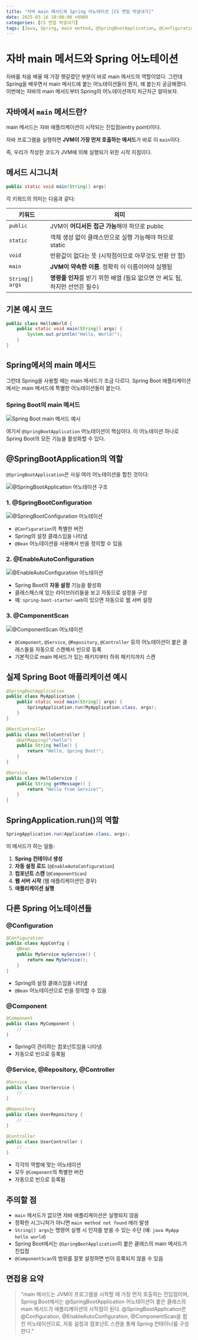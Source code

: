 ```yaml
---
title: "자바 main 메서드와 Spring 어노테이션 [CS 면접 박살내기]"
date: 2025-03-16 10:00:00 +0900
categories: [CS 면접 박살내기]
tags: [Java, Spring, main method, @SpringBootApplication, @Configuration, 면접준비]
---
```


# 자바 main 메서드와 Spring 어노테이션

자바를 처음 배울 때 가장 헷갈렸던 부분이 바로 main 메서드의 역할이었다. 그런데 Spring을 배우면서 main 메서드에 붙는 어노테이션들이 뭔지, 왜 붙는지 궁금해졌다. 이번에는 자바의 main 메서드부터 Spring의 어노테이션까지 차근차근 알아보자.

## 자바에서 `main` 메서드란?

main 메서드는 자바 애플리케이션이 시작되는 진입점(entry point)이다.

자바 프로그램을 실행하면 **JVM이 가장 먼저 호출하는 메서드**가 바로 이 `main`이다.

즉, 우리가 작성한 코드가 JVM에 의해 실행되기 위한 시작 지점이다.

## 메서드 시그니처

```java
public static void main(String[] args)
```

각 키워드의 의미는 다음과 같다:

| 키워드 | 의미 |
| --- | --- |
| `public` | JVM이 **어디서든 접근 가능**해야 하므로 public |
| `static` | 객체 생성 없이 클래스만으로 실행 가능해야 하므로 static |
| `void` | 반환값이 없다는 뜻 (시작점이므로 아무것도 반환 안 함) |
| `main` | **JVM이 약속한 이름**. 정확히 이 이름이어야 실행됨 |
| `String[] args` | **명령줄 인자**를 받기 위한 배열 (필요 없으면 안 써도 됨, 하지만 선언은 필수) |

## 기본 예시 코드

```java
public class HelloWorld {
    public static void main(String[] args) {
        System.out.println("Hello, World!");
    }
}
```

## Spring에서의 main 메서드

그런데 Spring을 사용할 때는 main 메서드가 조금 다르다. Spring Boot 애플리케이션에서는 main 메서드에 특별한 어노테이션들이 붙는다.

### Spring Boot의 main 메서드

![Spring Boot main 메서드 예시](/assets/img/posts/2025-03-16-java-main-method-spring-annotations/spring_1.png)

여기서 `@SpringBootApplication` 어노테이션이 핵심이다. 이 어노테이션 하나로 Spring Boot의 모든 기능을 활성화할 수 있다.

## @SpringBootApplication의 역할

`@SpringBootApplication`은 사실 여러 어노테이션을 합친 것이다:

![@SpringBootApplication 어노테이션 구조](/assets/img/posts/2025-03-16-java-main-method-spring-annotations/spring_2.png)

### 1. @SpringBootConfiguration

![@SpringBootConfiguration 어노테이션](/assets/img/posts/2025-03-16-java-main-method-spring-annotations/spring_3.png)

- `@Configuration`의 특별한 버전
- Spring의 설정 클래스임을 나타냄
- `@Bean` 어노테이션을 사용해서 빈을 정의할 수 있음

### 2. @EnableAutoConfiguration

![@EnableAutoConfiguration 어노테이션](/assets/img/posts/2025-03-16-java-main-method-spring-annotations/spring_4.png)

- Spring Boot의 **자동 설정** 기능을 활성화
- 클래스패스에 있는 라이브러리들을 보고 자동으로 설정을 구성
- 예: `spring-boot-starter-web`이 있으면 자동으로 웹 서버 설정

### 3. @ComponentScan

![@ComponentScan 어노테이션](/assets/img/posts/2025-03-16-java-main-method-spring-annotations/spring_5.png)

- `@Component`, `@Service`, `@Repository`, `@Controller` 등의 어노테이션이 붙은 클래스들을 자동으로 스캔해서 빈으로 등록
- 기본적으로 main 메서드가 있는 패키지부터 하위 패키지까지 스캔

## 실제 Spring Boot 애플리케이션 예시

```java
@SpringBootApplication
public class MyApplication {
    public static void main(String[] args) {
        SpringApplication.run(MyApplication.class, args);
    }
}

@RestController
public class HelloController {
    @GetMapping("/hello")
    public String hello() {
        return "Hello, Spring Boot!";
    }
}

@Service
public class HelloService {
    public String getMessage() {
        return "Hello from Service!";
    }
}
```

## SpringApplication.run()의 역할

```java
SpringApplication.run(Application.class, args);
```

이 메서드가 하는 일들:

1. **Spring 컨테이너 생성**
2. **자동 설정 로드** (`@EnableAutoConfiguration`)
3. **컴포넌트 스캔** (`@ComponentScan`)
4. **웹 서버 시작** (웹 애플리케이션인 경우)
5. **애플리케이션 실행**

## 다른 Spring 어노테이션들

### @Configuration

```java
@Configuration
public class AppConfig {
    @Bean
    public MyService myService() {
        return new MyService();
    }
}
```

- Spring의 설정 클래스임을 나타냄
- `@Bean` 어노테이션으로 빈을 정의할 수 있음

### @Component

```java
@Component
public class MyComponent {
    // ...
}
```

- Spring이 관리하는 컴포넌트임을 나타냄
- 자동으로 빈으로 등록됨

### @Service, @Repository, @Controller

```java
@Service
public class UserService {
    // ...
}

@Repository
public class UserRepository {
    // ...
}

@Controller
public class UserController {
    // ...
}
```

- 각각의 역할에 맞는 어노테이션
- 모두 `@Component`의 특별한 버전
- 자동으로 빈으로 등록됨

## 주의할 점

- `main` 메서드가 없으면 자바 애플리케이션은 실행되지 않음
- 정확한 시그니처가 아니면 `main method not found` 에러 발생
- `String[] args`는 명령어 실행 시 인자를 받을 수 있는 수단 (예: `java MyApp hello world`)
- Spring Boot에서는 `@SpringBootApplication`이 붙은 클래스의 main 메서드가 진입점
- `@ComponentScan`의 범위를 잘못 설정하면 빈이 등록되지 않을 수 있음

## 면접용 요약

> "main 메서드는 JVM이 프로그램을 시작할 때 가장 먼저 호출하는 진입점이며, Spring Boot에서는 @SpringBootApplication 어노테이션이 붙은 클래스의 main 메서드가 애플리케이션의 시작점이 된다. @SpringBootApplication은 @Configuration, @EnableAutoConfiguration, @ComponentScan을 합친 어노테이션으로, 자동 설정과 컴포넌트 스캔을 통해 Spring 컨테이너를 구성한다."
